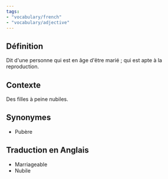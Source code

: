 ```yaml
---
tags:
- "vocabulary/french"
- "vocabulary/adjective"
---
```


## Définition
Dit d'une personne qui est en âge d'être marié ; qui est apte à la reproduction.

## Contexte
Des filles à peine nubiles. 

## Synonymes
- Pubère

## Traduction en Anglais
- Marriageable
- Nubile

